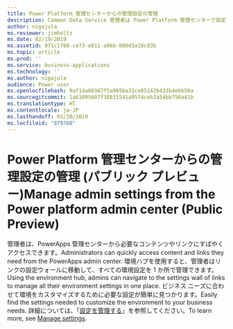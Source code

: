 ```yaml
---
title: Power Platform 管理センターからの管理設定の管理
description: Common Data Service 管理者は Power Platform 管理センターで設定にすばやくアクセスして管理できます
author: nigajula
ms.reviewer: jimholtz
ms.date: 02/19/2019
ms.assetid: 971c1f60-ce73-e811-a96b-000d3a18c83b
ms.topic: article
ms.prod: ''
ms.service: business-applications
ms.technology: ''
ms.author: nigajula
audience: Power user
ms.openlocfilehash: 9af14a60347f5a965ba31ce851426433b4ebb50a
ms.sourcegitcommit: 1a61095607f38831541a95f4ceb2a54bb756a41b
ms.translationtype: HT
ms.contentlocale: ja-JP
ms.lasthandoff: 03/20/2019
ms.locfileid: "879760"
---
```

# <a name="manage-admin-settings-from-the-power-platform-admin-center-public-preview"></a><span data-ttu-id="517d1-103">Power Platform 管理センターからの管理設定の管理 (パブリック プレビュー)</span><span class="sxs-lookup"><span data-stu-id="517d1-103">Manage admin settings from the Power platform admin center (Public Preview)</span></span>




<span data-ttu-id="517d1-104">管理者は、PowerApps 管理センターから必要なコンテンツやリンクにすばやくアクセスできます。</span><span class="sxs-lookup"><span data-stu-id="517d1-104">Administrators can quickly access content and links they need from the PowerApps admin center.</span></span> <span data-ttu-id="517d1-105">環境ハブを使用すると、管理者はリンクの設定ウォールに移動して、すべての環境設定を 1 か所で管理できます。</span><span class="sxs-lookup"><span data-stu-id="517d1-105">Using the environment hub, admins can navigate to the settings wall of links to manage all their environment settings in one place.</span></span> <span data-ttu-id="517d1-106">ビジネス ニーズに合わせて環境をカスタマイズするために必要な設定が簡単に見つかります。</span><span class="sxs-lookup"><span data-stu-id="517d1-106">Easily find the settings needed to customize the environment to your business needs.</span></span> <span data-ttu-id="517d1-107">詳細については、「[設定を管理する](https://docs.microsoft.com/power-platform/admin/admin-settings)」を参照してください。</span><span class="sxs-lookup"><span data-stu-id="517d1-107">To learn more, see [Manage settings](https://docs.microsoft.com/power-platform/admin/admin-settings).</span></span>